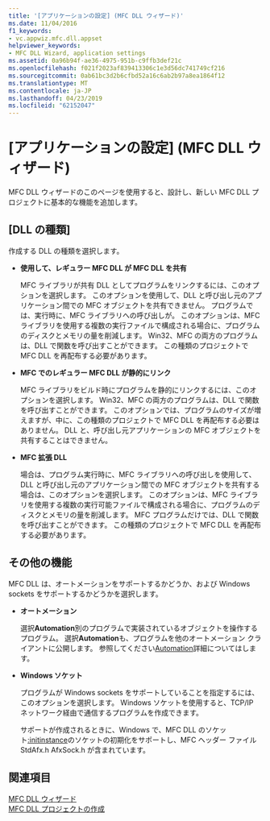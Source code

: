 ```yaml
---
title: '[アプリケーションの設定] (MFC DLL ウィザード)'
ms.date: 11/04/2016
f1_keywords:
- vc.appwiz.mfc.dll.appset
helpviewer_keywords:
- MFC DLL Wizard, application settings
ms.assetid: 0a96b94f-ae36-4975-951b-c9ffb3def21c
ms.openlocfilehash: f021f2023af839413306c1e3d56dc741749cf216
ms.sourcegitcommit: 0ab61bc3d2b6cfbd52a16c6ab2b97a8ea1864f12
ms.translationtype: MT
ms.contentlocale: ja-JP
ms.lasthandoff: 04/23/2019
ms.locfileid: "62152047"
---
```

# <a name="application-settings-mfc-dll-wizard"></a>[アプリケーションの設定] (MFC DLL ウィザード)

MFC DLL ウィザードのこのページを使用すると、設計し、新しい MFC DLL プロジェクトに基本的な機能を追加します。

## <a name="dll-type"></a>[DLL の種類]

作成する DLL の種類を選択します。

- **使用して、レギュラー MFC DLL が MFC DLL を共有**

   MFC ライブラリが共有 DLL としてプログラムをリンクするには、このオプションを選択します。 このオプションを使用して、DLL と呼び出し元のアプリケーション間での MFC オブジェクトを共有できません。 プログラムでは、実行時に、MFC ライブラリへの呼び出しが。 このオプションは、MFC ライブラリを使用する複数の実行ファイルで構成される場合に、プログラムのディスクとメモリの量を削減します。 Win32、MFC の両方のプログラムは、DLL で関数を呼び出すことができます。 この種類のプロジェクトで MFC DLL を再配布する必要があります。

- **MFC でのレギュラー MFC DLL が静的にリンク**

   MFC ライブラリをビルド時にプログラムを静的にリンクするには、このオプションを選択します。 Win32、MFC の両方のプログラムは、DLL で関数を呼び出すことができます。 このオプションでは、プログラムのサイズが増えますが、中に、この種類のプロジェクトで MFC DLL を再配布する必要はありません。 DLL と、呼び出し元アプリケーションの MFC オブジェクトを共有することはできません。

- **MFC 拡張 DLL**

   場合は、プログラム実行時に、MFC ライブラリへの呼び出しを使用して、DLL と呼び出し元のアプリケーション間での MFC オブジェクトを共有する場合は、このオプションを選択します。 このオプションは、MFC ライブラリを使用する複数の実行可能ファイルで構成される場合に、プログラムのディスクとメモリの量を削減します。 MFC プログラムだけでは、DLL で関数を呼び出すことができます。 この種類のプロジェクトで MFC DLL を再配布する必要があります。

## <a name="additional-features"></a>その他の機能

MFC DLL は、オートメーションをサポートするかどうか、および Windows sockets をサポートするかどうかを選択します。

- **オートメーション**

   選択**Automation**別のプログラムで実装されているオブジェクトを操作するプログラム。 選択**Automation**も、プログラムを他のオートメーション クライアントに公開します。 参照してください[Automation](../../mfc/automation.md)詳細についてはします。

- **Windows ソケット**

   プログラムが Windows sockets をサポートしていることを指定するには、このオプションを選択します。 Windows ソケットを使用すると、TCP/IP ネットワーク経由で通信するプログラムを作成できます。

   サポートが作成されるときに、Windows で、MFC DLL のソケット[:initinstance](../../mfc/reference/cwinapp-class.md#initinstance)のソケットの初期化をサポートし、MFC ヘッダー ファイル StdAfx.h AfxSock.h が含まれています。

## <a name="see-also"></a>関連項目

[MFC DLL ウィザード](../../mfc/reference/mfc-dll-wizard.md)<br/>
[MFC DLL プロジェクトの作成](../../mfc/reference/creating-an-mfc-dll-project.md)

